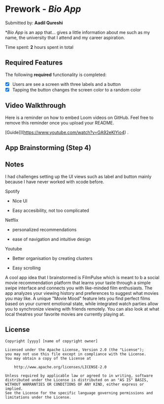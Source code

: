 # Prework - *Bio App*

Submitted by: **Aadil Qureshi**

**Bio App* is an app that... gives a little information about me such as my name, the university that I attend and my career aspiration. 

Time spent: **2** hours spent in total

## Required Features

The following **required** functionality is completed:

- [x] Users are see a screen with three labels and a button
- [x] Tapping the button changes the screen color to a random color
 
## Video Walkthrough

Here is a reminder on how to embed Loom videos on GitHub. Feel free to remove this reminder once you upload your README. 

[Guide]](https://www.youtube.com/watch?v=GA92eKlYio4) .

## App Brainstorming (Step 4)

## Notes

I had challenges setting up the UI views such as label and button mainly because I have never worked with xcode before.

Spotify

- Nice UI 

- Easy accesibility, not too complicated 


Netflix 

- personalized recommendations

- ease of navigation and intuitive design


Youtube

- Better organisation by creating clusters

- Easy scrolling


A cool app idea that I brainstormed is FilmPulse which is meant to b a social movie recommendation platform that learns your taste through a simple swipe interface and connects you with like-minded film enthusiasts. The app analyzes your viewing history and preferences to suggest what movies you may like.  A unique "Movie Mood" feature lets you find perfect films based on your current emotional state, while integrated watch parties allow you to synchronize viewing with friends remotely. You can also look at what local theatres your favorite movies are currently playing at. 

## License

    Copyright [yyyy] [name of copyright owner]

    Licensed under the Apache License, Version 2.0 (the "License");
    you may not use this file except in compliance with the License.
    You may obtain a copy of the License at

        http://www.apache.org/licenses/LICENSE-2.0

    Unless required by applicable law or agreed to in writing, software
    distributed under the License is distributed on an "AS IS" BASIS,
    WITHOUT WARRANTIES OR CONDITIONS OF ANY KIND, either express or implied.
    See the License for the specific language governing permissions and
    limitations under the License.

